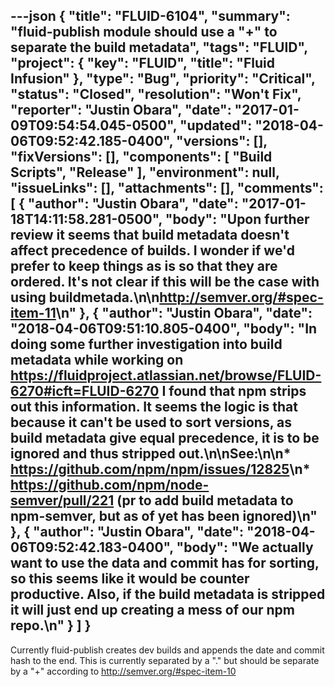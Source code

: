 ---json
{
  "title": "FLUID-6104",
  "summary": "fluid-publish module should use a \"+\" to separate the build metadata",
  "tags": "FLUID",
  "project": {
    "key": "FLUID",
    "title": "Fluid Infusion"
  },
  "type": "Bug",
  "priority": "Critical",
  "status": "Closed",
  "resolution": "Won't Fix",
  "reporter": "Justin Obara",
  "date": "2017-01-09T09:54:54.045-0500",
  "updated": "2018-04-06T09:52:42.185-0400",
  "versions": [],
  "fixVersions": [],
  "components": [
    "Build Scripts",
    "Release"
  ],
  "environment": null,
  "issueLinks": [],
  "attachments": [],
  "comments": [
    {
      "author": "Justin Obara",
      "date": "2017-01-18T14:11:58.281-0500",
      "body": "Upon further review it seems that build metadata doesn't affect precedence of builds. I wonder if we'd prefer to keep things as is so that they are ordered. It's not clear if this will be the case with using buildmetada.\n\n<http://semver.org/#spec-item-11>\n"
    },
    {
      "author": "Justin Obara",
      "date": "2018-04-06T09:51:10.805-0400",
      "body": "In doing some further investigation into build metadata while working on <https://fluidproject.atlassian.net/browse/FLUID-6270#icft=FLUID-6270> I found that npm strips out this information. It seems the logic is that because it can't be used to sort versions, as build metadata give equal precedence, it is to be ignored and thus stripped out.\n\nSee:\n\n* <https://github.com/npm/npm/issues/12825>\n* <https://github.com/npm/node-semver/pull/221> (pr to add build metadata to npm-semver, but as of yet has been ignored)\n"
    },
    {
      "author": "Justin Obara",
      "date": "2018-04-06T09:52:42.183-0400",
      "body": "We actually want to use the data and commit has for sorting, so this seems like it would be counter productive. Also, if the build metadata is stripped it will just end up creating a mess of our npm repo.\n"
    }
  ]
}
---
Currently fluid-publish creates dev builds and appends the date and commit hash to the end. This is currently separated by a "." but should be separate by a "+" according to <http://semver.org/#spec-item-10>

        